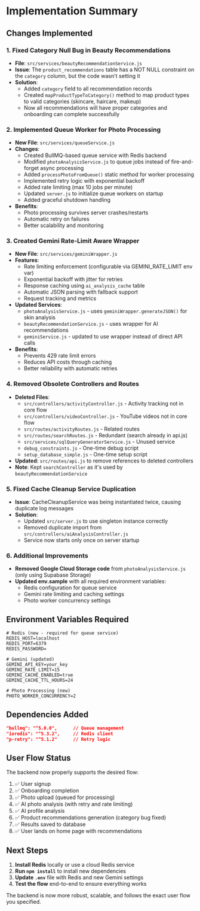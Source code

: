 # Implementation Summary

## Changes Implemented

### 1. Fixed Category Null Bug in Beauty Recommendations
- **File**: `src/services/beautyRecommendationService.js`
- **Issue**: The `product_recommendations` table has a NOT NULL constraint on the `category` column, but the code wasn't setting it
- **Solution**: 
  - Added `category` field to all recommendation records
  - Created `mapProductTypeToCategory()` method to map product types to valid categories (skincare, haircare, makeup)
  - Now all recommendations will have proper categories and onboarding can complete successfully

### 2. Implemented Queue Worker for Photo Processing
- **New File**: `src/services/queueService.js`
- **Changes**:
  - Created BullMQ-based queue service with Redis backend
  - Modified `photoAnalysisService.js` to queue jobs instead of fire-and-forget async processing
  - Added `processPhotoFromQueue()` static method for worker processing
  - Implemented retry logic with exponential backoff
  - Added rate limiting (max 10 jobs per minute)
  - Updated `server.js` to initialize queue workers on startup
  - Added graceful shutdown handling
- **Benefits**:
  - Photo processing survives server crashes/restarts
  - Automatic retry on failures
  - Better scalability and monitoring

### 3. Created Gemini Rate-Limit Aware Wrapper
- **New File**: `src/services/geminiWrapper.js`
- **Features**:
  - Rate limiting enforcement (configurable via GEMINI_RATE_LIMIT env var)
  - Exponential backoff with jitter for retries
  - Response caching using `ai_analysis_cache` table
  - Automatic JSON parsing with fallback support
  - Request tracking and metrics
- **Updated Services**:
  - `photoAnalysisService.js` - uses `geminiWrapper.generateJSON()` for skin analysis
  - `beautyRecommendationService.js` - uses wrapper for AI recommendations
  - `geminiService.js` - updated to use wrapper instead of direct API calls
- **Benefits**:
  - Prevents 429 rate limit errors
  - Reduces API costs through caching
  - Better reliability with automatic retries

### 4. Removed Obsolete Controllers and Routes
- **Deleted Files**:
  - `src/controllers/activityController.js` - Activity tracking not in core flow
  - `src/controllers/videoController.js` - YouTube videos not in core flow
  - `src/routes/activityRoutes.js` - Related routes
  - `src/routes/searchRoutes.js` - Redundant (search already in api.js)
  - `src/services/sqlQueryGeneratorService.js` - Unused service
  - `debug_constraints.js` - One-time debug script
  - `setup_database_simple.js` - One-time setup script
- **Updated**: `src/routes/api.js` to remove references to deleted controllers
- **Note**: Kept `searchController` as it's used by `beautyRecommendationService`

### 5. Fixed Cache Cleanup Service Duplication
- **Issue**: CacheCleanupService was being instantiated twice, causing duplicate log messages
- **Solution**:
  - Updated `src/server.js` to use singleton instance correctly
  - Removed duplicate import from `src/controllers/aiAnalysisController.js`
  - Service now starts only once on server startup

### 6. Additional Improvements
- **Removed Google Cloud Storage code** from `photoAnalysisService.js` (only using Supabase Storage)
- **Updated env.sample** with all required environment variables:
  - Redis configuration for queue service
  - Gemini rate limiting and caching settings
  - Photo worker concurrency settings

## Environment Variables Required

```env
# Redis (new - required for queue service)
REDIS_HOST=localhost
REDIS_PORT=6379
REDIS_PASSWORD=

# Gemini (updated)
GEMINI_API_KEY=your_key
GEMINI_RATE_LIMIT=15
GEMINI_CACHE_ENABLED=true
GEMINI_CACHE_TTL_HOURS=24

# Photo Processing (new)
PHOTO_WORKER_CONCURRENCY=2
```

## Dependencies Added

```json
"bullmq": "^5.0.0",      // Queue management
"ioredis": "^5.3.2",     // Redis client
"p-retry": "^5.1.2"      // Retry logic
```

## User Flow Status

The backend now properly supports the desired flow:
1. ✅ User signup
2. ✅ Onboarding completion
3. ✅ Photo upload (queued for processing)
4. ✅ AI photo analysis (with retry and rate limiting)
5. ✅ AI profile analysis
6. ✅ Product recommendations generation (category bug fixed)
7. ✅ Results saved to database
8. ✅ User lands on home page with recommendations

## Next Steps

1. **Install Redis** locally or use a cloud Redis service
2. **Run `npm install`** to install new dependencies
3. **Update `.env`** file with Redis and new Gemini settings
4. **Test the flow** end-to-end to ensure everything works

The backend is now more robust, scalable, and follows the exact user flow you specified. 